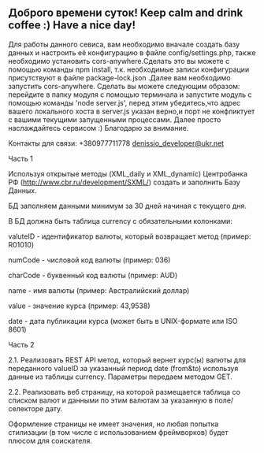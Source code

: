 ## Доброго времени суток! Keep calm and drink coffee :) Have a nice day!

Для работы данного севиса, вам необходимо вначале создать базу данных и настроить её конфигурацию в файле config/settings.php, также необходимо установить cors-anywhere.Сделать это вы можете с помощью команды npm install,
т.к. необходимые записи конфигурации присутствуют в файле package-lock.json .Далее вам необходимо запустить cors-anywhere.
Сделать вы можете следующим образом: перейдите в папку модуля с помощью терминала и запустите модуль с помощью команды 'node server.js',
перед этим убедитесь,что адрес вашего локального хоста в server.js указан верно,и порт не конфликтует с вашими текущими запущенными процессами.
Далее просто наслаждайтесь сервисом :) Благодарю за внимание.

Контакты для связи: +380977711778 denissio_developer@ukr.net



Часть 1

Используя открытые методы (XML_daily и XML_dynamic) Центробанка РФ (http://www.cbr.ru/development/SXML/) создать и заполнить Базу Данных.

БД заполняем данными минимум за 30 дней начиная с текущего дня.


В БД должна быть таблица currency c обязательными колонками:

valuteID - идентификатор валюты, который возвращает метод (пример: R01010)

numCode -  числовой код валюты (пример: 036)

сharCode - буквенный код валюты (пример: AUD)

name - имя валюты (пример: Австралийский доллар)

value - значение курса (пример: 43,9538)

date - дата публикации курса (может быть в UNIX-формате или ISO 8601)


Часть 2


2.1.  Реализовать REST API метод, который вернет курс(ы) валюты для переданного valueID за указанный период date (from&to) используя данные из таблицы currency. Параметры передаем методом GET.


2.2. Реализовать веб страницу, на которой размещается таблица со списком валют и данными по этим валютам за указанную в поле/селекторе дату.


Оформление страницы не имеет значения, но любая попытка стилизации (в том числе с использованием фреймворков) будет плюсом для соискателя.
